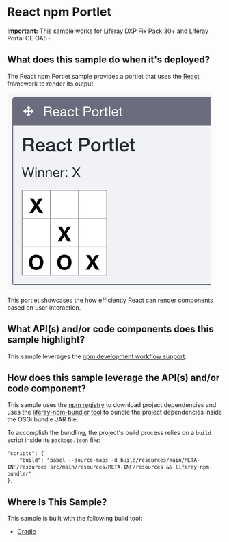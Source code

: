 # React npm Portlet [](id=react-npm-portlet)

**Important:** This sample works for Liferay DXP Fix Pack 30+ and Liferay Portal
CE GA5+.

## What does this sample do when it's deployed? [](id=what-does-this-sample-do-when-its-deployed)

The React npm Portlet sample provides a portlet that uses the
[React](https://reactjs.org/) framework to render its output.

![Figure 1: You can play the game Tic-tac-toe with this sample portlet.](../../../../images/react-npm-sample.png)

This portlet showcases the how efficiently React can render components based on
user interaction.

## What API(s) and/or code components does this sample highlight? [](id=what-apis-and-or-code-components-does-this-sample-highlight)

This sample leverages the
[npm development workflow support](https://dev.liferay.com/develop/tutorials/-/knowledge_base/7-0/using-npm-in-your-portlets).

## How does this sample leverage the API(s) and/or code component? [](id=how-does-this-sample-leverage-the-apis-and-or-code-component)

This sample uses the [npm registry](https://www.npmjs.com/) to download project
dependencies and uses the
[liferay-npm-bundler tool](https://github.com/liferay/liferay-npm-build-tools/tree/master/packages/liferay-npm-bundler)
to bundle the project dependencies inside the OSGi bundle JAR file.

To accomplish the bundling, the project's build process relies on a `build`
script inside its `package.json` file:

    "scripts": {
        "build": "babel --source-maps -d build/resources/main/META-INF/resources src/main/resources/META-INF/resources && liferay-npm-bundler"
    },

## Where Is This Sample? [](id=where-is-this-sample)

This sample is built with the following build tool:

<!--
There are three different versions of this sample, each built with a different
build tool:

TODO: Replace above when tool is available for other build tools. -Cody
-->

- [Gradle](https://github.com/liferay/liferay-blade-samples/tree/7.1/gradle/apps/npm/react-npm-portlet)
